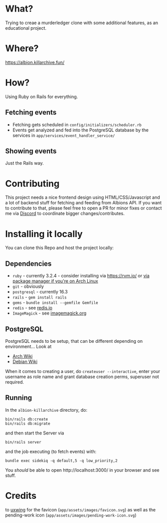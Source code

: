 # What?
Trying to creae a murderledger clone with some additional features, as an educational project.

# Where?
https://albion.killarchive.fun/

# How?
Using Ruby on Rails for everything.
## Fetching events
- Fetching gets scheduled in `config/initializers/scheduler.rb`
- Events get analyzed and fed into the PostgreSQL database by the services in `app/services/event_handler_service/`
## Showing events
Just the Rails way.

# Contributing
This project needs a nice frontend design using HTML/CSS/Javascript and a lot of backend stuff for fetching and feeding from Albions API.
If you want to contribute to that, please feel free to open a PR for minor fixes or contact me via [Discord](https://discord.com/users/738658712620630076) to coordinate bigger changes/contributes.

# Installing it locally
You can clone this Repo and host the project locally:
## Dependencies
- `ruby` - currently 3.2.4 - consider installing via https://rvm.io/ or [via package manager if you're on Arch Linux](https://archlinux.org/packages/extra-staging/x86_64/ruby/)
- `git` - obviously
- `postgresql` - currently 16.3
- `rails` - `gem install rails`
- `gems` - `bundle install --gemfile Gemfile`
- `redis` - see [redis.io](https://redis.io/docs/latest/operate/oss_and_stack/install/install-redis/)
- `ImageMagick` - see [imagemagick.org](https://imagemagick.org/script/download.php)
## PostgreSQL
PostgreSQL needs to be setup, that can be different depending on environment...
Look at
- [Arch Wiki](https://wiki.archlinux.org/title/PostgreSQL)
- [Debian Wiki](https://wiki.debian.org/PostgreSql)

When it comes to creating a user, do `createuser --interactive`, enter your username as role name and grant database creation perms, superuser not required.
## Running
In the `albion-killarchive` directory, do:
```
bin/rails db:create
bin/rails db:migrate
```
and then start the Server via
```
bin/rails server
```
and the job executing (to fetch events) with:
```
bundle exec sidekiq -q default,5 -q low_priority,2
```
You *should* be able to open http://localhost:3000/ in your browser and see stuff.

# Credits
to [uxwing](https://uxwing.com/skull-red-icon/) for the favicon (`app/assets/images/favicon.svg`) as well as the pending-work icon (`app/assets/images/pending-work-icon.svg`)
